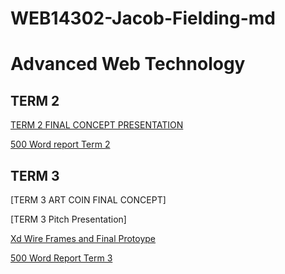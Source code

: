 # WEB14302-Jacob-Fielding-md

# Advanced Web Technology

## TERM 2 

[TERM 2 FINAL CONCEPT PRESENTATION](https://github.com/Jacobisagit/WEB14302-Jacob-Fielding-md/blob/master/PENNY%20UP.pdf)

[500 Word report Term 2](https://github.com/Jacobisagit/WEB14302-Jacob-Fielding-md/blob/master/TERM%202%20500%20word%20report%20Final.pdf)

## TERM 3

[TERM 3 ART COIN FINAL CONCEPT]

[TERM 3 Pitch Presentation]

[Xd Wire Frames and Final Protoype](https://github.com/Jacobisagit/WEB14302-Jacob-Fielding-md/blob/master/ALL%20THREE%20WIRE%20FRAMES%20ART%20COIN%20FINAL.zip)

[500 Word Report Term 3](https://github.com/Jacobisagit/WEB14302-Jacob-Fielding-md/blob/master/TERM%203%20500%20Word%20Report%20Final.pdf)
